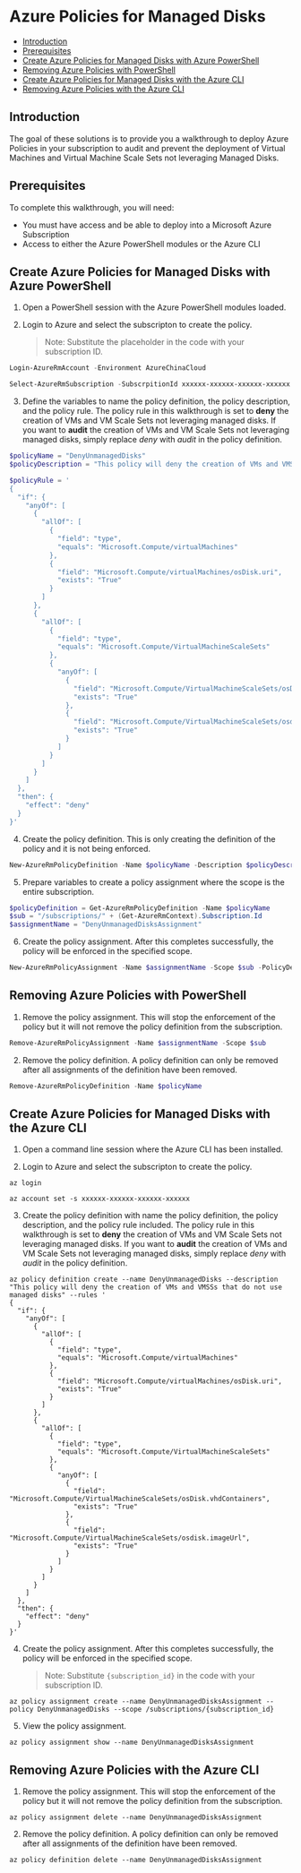 # Azure Policies for Managed Disks

* [Introduction](#introduction)
* [Prerequisites](#prerequisites)
* [Create Azure Policies for Managed Disks with Azure PowerShell](#create-azure-policies-for-managed-disks-with-azure-powershell)
* [Removing Azure Policies with PowerShell](#removing-azure-policies-with-powershell)
* [Create Azure Policies for Managed Disks with the Azure CLI](#create-azure-policies-for-managed-disks-with-the-azure-cli)
* [Removing Azure Policies with the Azure CLI](#removing-azure-policies-with-the-azure-cli)

## Introduction
The goal of these solutions is to provide you a walkthrough to deploy Azure Policies in your subscription to audit and prevent the deployment of Virtual Machines and Virtual Machine Scale Sets not leveraging Managed Disks.

## Prerequisites
To complete this walkthrough, you will need:
* You must have access and be able to deploy into a Microsoft Azure Subscription
* Access to either the Azure PowerShell modules or the Azure CLI

##  Create Azure Policies for Managed Disks with Azure PowerShell
1. Open a PowerShell session with the Azure PowerShell modules loaded.

2. Login to Azure and select the subscripton to create the policy.
    > Note: Substitute the placeholder in the code with your subscription ID.
```powershell
Login-AzureRmAccount -Environment AzureChinaCloud

Select-AzureRmSubscription -SubscrpitionId xxxxxx-xxxxxx-xxxxxx-xxxxxx
```

3. Define the variables to name the policy definition, the policy description, and the policy rule. The policy rule in this walkthrough is set to **deny** the creation of VMs and VM Scale Sets not leveraging managed disks. If you want to **audit** the creation of VMs and VM Scale Sets not leveraging managed disks, simply replace *deny* with *audit* in the policy definition.
```powershell
$policyName = "DenyUnmanagedDisks"
$policyDescription = "This policy will deny the creation of VMs and VMSSs that do not use naged disks"

$policyRule = '
{
  "if": {
    "anyOf": [
      {
        "allOf": [
          {
            "field": "type",
            "equals": "Microsoft.Compute/virtualMachines"
          },
          {
            "field": "Microsoft.Compute/virtualMachines/osDisk.uri",
            "exists": "True"
          }
        ]
      },
      {
        "allOf": [
          {
            "field": "type",
            "equals": "Microsoft.Compute/VirtualMachineScaleSets"
          },
          {
            "anyOf": [
              {
                "field": "Microsoft.Compute/VirtualMachineScaleSets/osDisk.vhdContainers",
                "exists": "True"
              },
              {
                "field": "Microsoft.Compute/VirtualMachineScaleSets/osdisk.imageUrl",
                "exists": "True"
              }
            ]
          }
        ]
      }
    ]
  },
  "then": {
    "effect": "deny"
  }
}'
```

4. Create the policy definition. This is only creating the definition of the policy and it is not being enforced.
```powershell
New-AzureRmPolicyDefinition -Name $policyName -Description $policyDescription -Policy $policyRule
```

5. Prepare variables to create a policy assignment where the scope is the entire subscription.
```powershell
$policyDefinition = Get-AzureRmPolicyDefinition -Name $policyName
$sub = "/subscriptions/" + (Get-AzureRmContext).Subscription.Id
$assignmentName = "DenyUnmanagedDisksAssignment"
```

6. Create the policy assignment. After this completes successfully, the policy will be enforced in the specified scope.
```powershell
New-AzureRmPolicyAssignment -Name $assignmentName -Scope $sub -PolicyDefinition $policyDefinition -Description $policyDescription
```

## Removing Azure Policies with PowerShell
1. Remove the policy assignment. This will stop the enforcement of the policy but it will not remove the policy definition from the subscription. 
```powershell
Remove-AzureRmPolicyAssignment -Name $assignmentName -Scope $sub
```

2. Remove the policy definition. A policy definition can only be removed after all assignments of the definition have been removed.
```powershell
Remove-AzureRmPolicyDefinition -Name $policyName
```

## Create Azure Policies for Managed Disks with the Azure CLI
1. Open a command line session where the Azure CLI has been installed.

2. Login to Azure and select the subscripton to create the policy.

```azurecli
az login

az account set -s xxxxxx-xxxxxx-xxxxxx-xxxxxx
```

3. Create the policy definition with name the policy definition, the policy description, and the policy rule included. The policy rule in this walkthrough is set to **deny** the creation of VMs and VM Scale Sets not leveraging managed disks. If you want to **audit** the creation of VMs and VM Scale Sets not leveraging managed disks, simply replace *deny* with *audit* in the policy definition.
```azurecli
az policy definition create --name DenyUnmanagedDisks --description "This policy will deny the creation of VMs and VMSSs that do not use managed disks" --rules '
{
  "if": {
    "anyOf": [
      {
        "allOf": [
          {
            "field": "type",
            "equals": "Microsoft.Compute/virtualMachines"
          },
          {
            "field": "Microsoft.Compute/virtualMachines/osDisk.uri",
            "exists": "True"
          }
        ]
      },
      {
        "allOf": [
          {
            "field": "type",
            "equals": "Microsoft.Compute/VirtualMachineScaleSets"
          },
          {
            "anyOf": [
              {
                "field": "Microsoft.Compute/VirtualMachineScaleSets/osDisk.vhdContainers",
                "exists": "True"
              },
              {
                "field": "Microsoft.Compute/VirtualMachineScaleSets/osdisk.imageUrl",
                "exists": "True"
              }
            ]
          }
        ]
      }
    ]
  },
  "then": {
    "effect": "deny"
  }
}'
```

4. Create the policy assignment. After this completes successfully, the policy will be enforced in the specified scope.
    > Note: Substitute `{subscription_id}` in the code with your subscription ID.
```azurecli
az policy assignment create --name DenyUnmanagedDisksAssignment --policy DenyUnmanagedDisks --scope /subscriptions/{subscription_id}
```

5. View the policy assignment.
```azurecli
az policy assignment show --name DenyUnmanagedDisksAssignment
```

## Removing Azure Policies with the Azure CLI
1. Remove the policy assignment. This will stop the enforcement of the policy but it will not remove the policy definition from the subscription. 
```azurecli
az policy assignment delete --name DenyUnmanagedDisksAssignment
```

2. Remove the policy definition. A policy definition can only be removed after all assignments of the definition have been removed.
```azurecli
az policy definition delete --name DenyUnmanagedDisksAssignment
```
